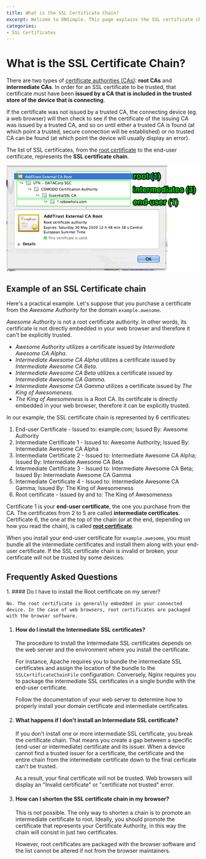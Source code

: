 ```yaml
---
title: What is the SSL Certificate Chain?
excerpt: Welcome to DNSimple. This page explains the SSL certificate chain. Hosted DNS has never been this easy.
categories:
- SSL Certificates
---
```


# What is the SSL Certificate Chain?

There are two types of [certificate authorities (CAs)](/articles/what-is-certificate-authority): **root CAs** and **intermediate CAs**. In order for an SSL certificate to be trusted, that certificate must have been **issued by a CA that is included in the trusted store of the device that is connecting**.

If the certificate was not issued by a trusted CA, the connecting device (eg. a web browser) will then check to see if the certificate of the issuing CA was issued by a trusted CA, and so on until either a trusted CA is found (at which point a trusted, secure connection will be established) or no trusted CA can be found (at which point the device will usually display an error).

The list of SSL certificates, from the [root certificate](/articles/what-is-ssl-root-certificate) to the end-user certificate, represents the **SSL certificate chain**.

![A real SSL certificate chain](/files/dnsimple-ssl-chain-robowhois.png)

## Example of an SSL Certificate chain

Here's a practical example. Let's suppose that you purchase a certificate from the *Awesome Authority* for the domain `example.awesome`.

*Awesome Authority* is not a root certificate authority. In other words, its certificate is not directly embedded in your web browser and therefore it can't be explicitly trusted.

- *Awesome Authority* utilizes a certificate issued by *Intermediate Awesome CA Alpha*.
- *Intermediate Awesome CA Alpha* utilizes a certificate issued by *Intermediate Awesome CA Beta*.
- *Intermediate Awesome CA Beta* utilizes a certificate issued by *Intermediate Awesome CA Gamma*.
- *Intermediate Awesome CA Gamma* utilizes a certificate issued by *The King of Awesomeness*.
- *The King of Awesomeness* is a Root CA. Its certificate is directly embedded in your web browser, therefore it can be explicitly trusted.

In our example, the SSL certificate chain is represented by 6 certificates:

1. End-user Certificate - Issued to: example.com; Issued By: Awesome Authority
1. Intermediate Certificate 1 - Issued to: Awesome Authority; Issued By: Intermediate Awesome CA Alpha
1. Intermediate Certificate 2 - Issued to: Intermediate Awesome CA Alpha; Issued By: Intermediate Awesome CA Beta
1. Intermediate Certificate 3 - Issued to: Intermediate Awesome CA Beta; Issued By: Intermediate Awesome CA Gamma
1. Intermediate Certificate 4 - Issued to: Intermediate Awesome CA Gamma; Issued By: The King of Awesomeness
1. Root certificate - Issued by and to: The King of Awesomeness

Certificate 1 is your **end-user certificate**, the one you purchase from the CA. The certificates from 2 to 5 are called **intermediate certificates**. Certificate 6, the one at the top of the chain (or at the end, depending on how you read the chain), is called [**root certificate**](/articles/what-is-ssl-root-certificate).

When you install your end-user certificate for `example.awesome`, you must bundle all the intermediate certificates and install them along with your end-user certificate. If the SSL certificate chain is invalid or broken, your certificate will not be trusted by some devices.

## Frequently Asked Questions

<div class="section-faq" markdown="1">
1.  #### Do I have to install the Root certificate on my server?

    No. The root certificate is generally embedded in your connected device. In the case of web browsers, root certificates are packaged with the browser software.

1.  #### How do I install the Intermediate SSL certificates?

    The procedure to install the Intermediate SSL certificates depends on the web server and the environment where you install the certificate.

    For instance, Apache requires you to bundle the intermediate SSL certificates and assign the location of the bundle to the `SSLCertificateChainFile` configuration. Conversely, Nginx requires you to package the intermediate SSL certificates in a single bundle with the end-user certificate.

    Follow the documentation of your web server to determine how to properly install your domain certificate and intermediate certificates.

1.  #### What happens if I don't install an Intermediate SSL certificate?

    If you don't install one or more intermediate SSL certificate, you break the certificate chain. That means you create a gap between a specific (end-user or intermediate) certificate and its issuer. When a device cannot find a trusted issuer for a certificate, the certificate and the entire chain from the intermediate certificate down to the final cerficate can't be trusted.

    As a result, your final certificate will not be trusted. Web browsers will display an "Invalid certificate" or "certificate not trusted" error.

1.  #### How can I shorten the SSL certificate chain in my browser?

    This is not possible. The only way to shorten a chain is to promote an intermediate certificate to root. Ideally, you should promote the certificate that represents your Certificate Authority, in this way the chain will consist in just two certificates.

    However, root certificates are packaged with the browser software and the list cannot be altered if not from the browser maintainers.
</div>
